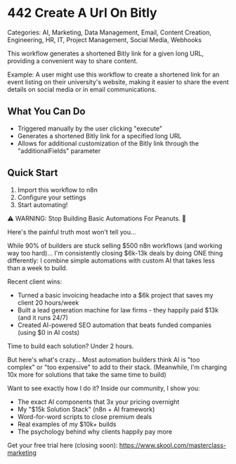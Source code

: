 # 442 Create A Url On Bitly

Categories: AI, Marketing, Data Management, Email, Content Creation, Engineering, HR, IT, Project Management, Social Media, Webhooks

This workflow generates a shortened Bitly link for a given long URL, providing a convenient way to share content.

Example: A user might use this workflow to create a shortened link for an event listing on their university's website, making it easier to share the event details on social media or in email communications.

## What You Can Do
- Triggered manually by the user clicking "execute"
- Generates a shortened Bitly link for a specified long URL
- Allows for additional customization of the Bitly link through the "additionalFields" parameter

## Quick Start
1. Import this workflow to n8n
2. Configure your settings
3. Start automating!

⚠️ WARNING: Stop Building Basic Automations For Peanuts. 🚫

Here's the painful truth most won't tell you...

While 90% of builders are stuck selling $500 n8n workflows (and working way too hard)...
I'm consistently closing $6k-13k deals by doing ONE thing differently:
I combine simple automations with custom AI that takes less than a week to build.

Recent client wins:
* Turned a basic invoicing headache into a $6k project that saves my client 20 hours/week
* Built a lead generation machine for law firms - they happily paid $13k (and it runs 24/7)
* Created AI-powered SEO automation that beats funded companies (using $0 in AI costs)

Time to build each solution? Under 2 hours.

But here's what's crazy...
Most automation builders think AI is "too complex" or "too expensive" to add to their stack.
(Meanwhile, I'm charging 10x more for solutions that take the same time to build)

Want to see exactly how I do it?
Inside our community, I show you:
* The exact AI components that 3x your pricing overnight
* My "$15k Solution Stack" (n8n + AI framework)
* Word-for-word scripts to close premium deals
* Real examples of my $10k+ builds
* The psychology behind why clients happily pay more

Get your free trial here (closing soon): https://www.skool.com/masterclass-marketing
